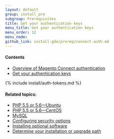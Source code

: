 ```yaml
---
layout: default
group: install_pre
subgroup: Prerequisites
title: Get your authentication keys
menu_title: Get your authentication keys
menu_order: 12
menu_node: 
github_link: install-gde/prereq/connect-auth.md
---
```


#### Contents

*	<a href="#auth-overview">Overview of Magento Connect authentication</a>
*	<a href="#auth-get">Get your authentication keys</a>

{% include install/auth-tokens.md %}



#### Related topics:

*	<a href="{{ site.gdeurl }}install-gde/prereq/php-ubuntu.html">PHP 5.5 or 5.6&mdash;Ubuntu</a>
*	<a href="{{ site.gdeurl }}install-gde/prereq/php-centos.html">PHP 5.5 or 5.6&mdash;CentOS</a>
*	<a href="{{ site.gdeurl }}install-gde/prereq/mysql.html">MySQL</a>
*	<a href="{{ site.gdeurl }}install-gde/prereq/security.html">Configuring security options</a>
*	<a href="{{ site.gdeurl }}install-gde/prereq/optional.html">Installing optional software</a>
*	<a href="{{ site.gdeurl }}install-gde/install/pre-install.html">Determine your installation or upgrade path</a>

